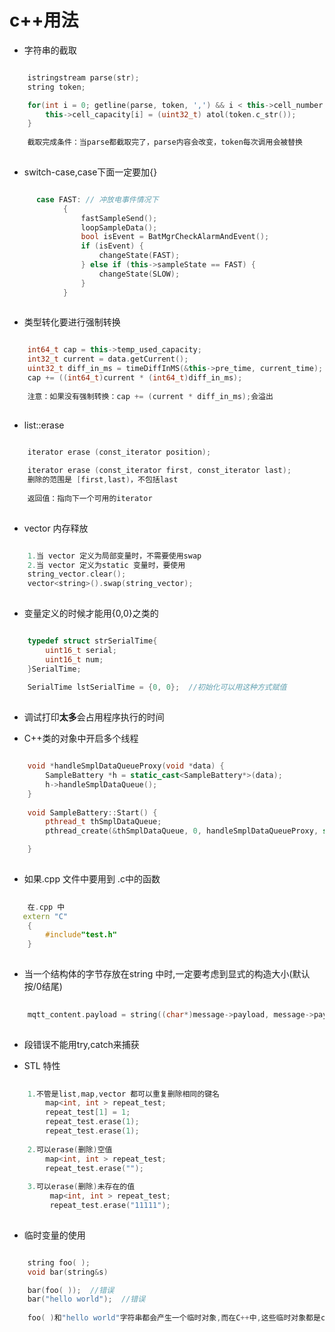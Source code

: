 # c++用法

- 字符串的截取

``` c++

	istringstream parse(str);
	string token;

	for(int i = 0; getline(parse, token, ',') && i < this->cell_number; i++ ) {
        this->cell_capacity[i] = (uint32_t) atol(token.c_str());
    }
	
	截取完成条件：当parse都截取完了，parse内容会改变，token每次调用会被替换
	
```


- switch-case,case下面一定要加{}

``` c++

      case FAST: // 冲放电事件情况下
            {
                fastSampleSend();
                loopSampleData();
                bool isEvent = BatMgrCheckAlarmAndEvent();
                if (isEvent) {
                    changeState(FAST);
                } else if (this->sampleState == FAST) {
                    changeState(SLOW);
                }
            }
	
```

- 类型转化要进行强制转换

``` c++

	int64_t cap = this->temp_used_capacity;
	int32_t current = data.getCurrent();
	uint32_t diff_in_ms = timeDiffInMS(&this->pre_time, current_time);
	cap += ((int64_t)current * (int64_t)diff_in_ms);
	
	注意：如果没有强制转换：cap += (current * diff_in_ms);会溢出
	
```

- list::erase

``` c++

	iterator erase (const_iterator position);
	
	iterator erase (const_iterator first, const_iterator last);
	删除的范围是 [first,last)，不包括last
	
	返回值：指向下一个可用的iterator
	
```

- vector 内存释放

``` c++

	1.当 vector 定义为局部变量时，不需要使用swap
	2.当 vector 定义为static 变量时，要使用
	string_vector.clear();
	vector<string>().swap(string_vector);
	
```

- 变量定义的时候才能用{0,0}之类的

``` c++

	typedef struct strSerialTime{
		uint16_t serial;
		uint16_t num;
	}SerialTime;
	
	SerialTime lstSerialTime = {0, 0};  //初始化可以用这种方式赋值
	
```

- 调试打印**太多**会占用程序执行的时间

- C++类的对象中开启多个线程

``` c++

	void *handleSmplDataQueueProxy(void *data) {
		SampleBattery *h = static_cast<SampleBattery*>(data);
		h->handleSmplDataQueue();
	}
	
	void SampleBattery::Start() {
		pthread_t thSmplDataQueue;
		pthread_create(&thSmplDataQueue, 0, handleSmplDataQueueProxy, static_cast<void*>(this));

	} 
	
```

- 如果.cpp 文件中要用到 .c中的函数

``` c++
    
    在.cpp 中
   extern "C" 
    {
        #include"test.h"
    }
	
```
- 当一个结构体的字节存放在string 中时,一定要考虑到显式的构造大小(默认按/0结尾)

``` c++
    
    mqtt_content.payload = string((char*)message->payload, message->payloadlen);
	
```

- 段错误不能用try,catch来捕获

- STL 特性
``` c++
    
    1.不管是list,map,vector 都可以重复删除相同的键名
        map<int, int > repeat_test;
        repeat_test[1] = 1;
        repeat_test.erase(1);
        repeat_test.erase(1);
        
    2.可以erase(删除)空值
        map<int, int > repeat_test;
        repeat_test.erase("");
        
    3.可以erase(删除)未存在的值
	     map<int, int > repeat_test;
         repeat_test.erase("11111");
       
```

- 临时变量的使用

``` c++

    string foo( );
    void bar(string&s)

    bar(foo( ));  //错误
    bar("hello world");  //错误
    
    foo( )和"hello world"字符串都会产生一个临时对象,而在C++中,这些临时对象都是const类型的.
	
```